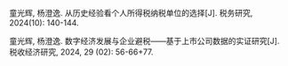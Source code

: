 童光辉, 杨澄逸. 从历史经验看个人所得税纳税单位的选择[J]. 税务研究, 2024(10): 140-144.

童光辉, 杨澄逸. 数字经济发展与企业避税——基于上市公司数据的实证研究[J]. 税收经济研究, 2024, 29 (02): 56-66+77.
